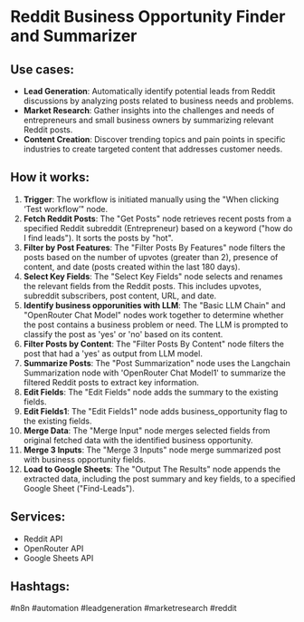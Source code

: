 # Reddit Business Opportunity Finder and Summarizer

## Use cases:

- **Lead Generation**: Automatically identify potential leads from Reddit discussions by analyzing posts related to business needs and problems.
- **Market Research**: Gather insights into the challenges and needs of entrepreneurs and small business owners by summarizing relevant Reddit posts.
- **Content Creation**: Discover trending topics and pain points in specific industries to create targeted content that addresses customer needs.

## How it works:

1.  **Trigger**: The workflow is initiated manually using the "When clicking ‘Test workflow’" node.
2.  **Fetch Reddit Posts**: The "Get Posts" node retrieves recent posts from a specified Reddit subreddit (Entrepreneur) based on a keyword ("how do I find leads"). It sorts the posts by "hot".
3.  **Filter by Post Features**: The "Filter Posts By Features" node filters the posts based on the number of upvotes (greater than 2), presence of content, and date (posts created within the last 180 days).
4.  **Select Key Fields**: The "Select Key Fields" node selects and renames the relevant fields from the Reddit posts. This includes upvotes, subreddit subscribers, post content, URL, and date.
5. **Identify business opporunities with LLM**: The "Basic LLM Chain" and "OpenRouter Chat Model" nodes work together to determine whether the post contains a business problem or need. The LLM is prompted to classify the post as 'yes' or 'no' based on its content.
6.  **Filter Posts by Content**: The "Filter Posts By Content" node filters the post that had a 'yes' as output from LLM model.
7.  **Summarize Posts**: The "Post Summarization" node uses the Langchain Summarization node with 'OpenRouter Chat Model1' to summarize the filtered Reddit posts to extract key information.
8.  **Edit Fields**: The "Edit Fields" node adds the summary to the existing fields.
9.  **Edit Fields1**: The "Edit Fields1" node adds business_opportunity flag to the existing fields.
10. **Merge Data**: The "Merge Input" node merges selected fields from original fetched data with the identified business opportunity.
11. **Merge 3 Inputs**: The "Merge 3 Inputs" node merge summarized post with business opportunity fields.
12. **Load to Google Sheets**: The "Output The Results" node appends the extracted data, including the post summary and key fields, to a specified Google Sheet ("Find-Leads").

## Services:

-   Reddit API
-   OpenRouter API
-   Google Sheets API

## Hashtags:

#n8n #automation #leadgeneration #marketresearch #reddit

